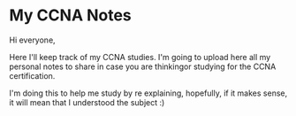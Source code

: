# My CCNA Notes


Hi everyone, 

Here I'll keep track of my CCNA studies. I'm going to upload here all my personal notes to share in case you are thinkingor studying for the CCNA certification.

I'm doing this to help me study by re explaining, hopefully, if it makes sense, it will mean that I understood the subject :)
